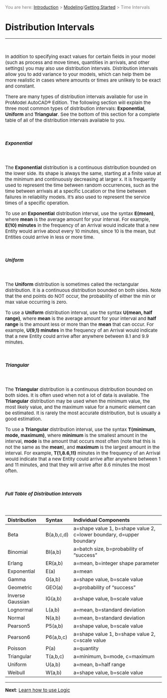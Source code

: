 ﻿<span style="color:grey">
<span style="font-size:14px">

You are here: [Introduction](/pmacad/help/topic?page=Help/Docs/PMADHelpHome.md) > [Modeling](/pmacad/help/topic?page=Help/Docs/Modeling/Modeling.md)/[Getting Started](/pmacad/help/topic?page=Help/Docs/GettingStarted/GettingStarted.md) > Time Intervals 

</span>
</span></span>

# **Distribution Intervals**
***
<span style="font-size:15px">
<br>

In addition to specifying exact values for certain fields in your model (such as process and move times, quantities in arrivals, and other settings) you may also use distribution intervals. 
Distribution intervals allow you to add variance to your models, which can help them be more realistic in cases where amounts or times are unlikely to be exact and constant.

There are many types of distribution intervals available for use in ProModel AutoCAD® Edition. 
The following section will explain the three most common types of distribution intervals: **Exponential**, **Uniform** and **Triangular**. 
See the bottom of this section for a complete table of all of the distribution intervals available to you. 

<br>

##### _Exponential_
<br>

The **Exponential** distribution is a continuous distribution bounded on the lower side. 
Its shape is always the same, starting at a finite value at the minimum and continuously decreasing at larger x. 
It is frequently used to represent the time between random occurrences, such as the time between arrivals at a specific Location or the time between failures in reliability models. 
It’s also used to represent the service times of a specific operation.

To use an **Exponential** distribution interval, use the syntax **E(mean)**, where **mean** is the average amount for your interval. 
For example, **E(10) minutes** in the frequency of an Arrival would indicate that a new Entity would arrive about every 10 minutes, since 10 is the mean, but Entities could arrive in less or more time. 

<br>

##### _Uniform_
<br>

The **Uniform** distribution is sometimes called the rectangular distribution. 
It is a continuous distribution bounded on both sides. 
Note that the end points do NOT occur, the probability of either the min or max value occurring is zero.

To use a **Uniform** distribution interval, use the syntax **U(mean, half range)**, where **mean** is the average amount for your interval and **half range** is the amount less or more than the **mean** that can occur. 
For example, **U(9,1) minutes** in the frequency of an Arrival would indicate that a new Entity could arrive after anywhere between 8.1 and 9.9 minutes. 

<br>

##### _Triangular_
<br>

The **Triangular** distribution is a continuous distribution bounded on both sides. 
It is often used when not a lot of data is available. 
The **Triangular** distribution may be used when the minimum value, the most likely value, and the maximum value for a numeric element can be estimated. 
It is rarely the most accurate distribution, but is usually a good estimation. 

To use a **Triangular** distribution interval, use the syntax **T(minimum, mode, maximum)**, where **minimum** is the smallest amount in the interval, **mode** is the amount that occurs most often (note that this is not the same as the **mean**), and **maximum** is the largest amount in the interval. 
For example, **T(1,8.6,11)** minutes in the frequency of an Arrival would indicate that a new Entity could arrive after anywhere between 1 and 11 minutes, and that they will arrive after 8.6 minutes the most often. 

<br>

##### _Full Table of Distribution Intervals_
<br>

<span style="font-size:14px">

| Distribution | Syntax | Individual Components
| :-- | :-- | :-- |
| Beta | B(a,b,c,d) | a=shape value 1, b=shape value 2, c=lower boundary, d=upper boundary |
| Binomial | BI(a,b) | a=batch size, b=probability of “success” |
| Erlang | ER(a,b) | a=mean, b=integer shape parameter |
| Exponential | E(a) | a=mean |
| Gamma | G(a,b) | a=shape value, b=scale value |
| Geometric | GEO(a) | a=probability of “success” |
| Inverse Gaussian | IG(a,b) | a=shape value, b=scale value |
| Lognormal | L(a,b) | a=mean, b=standard deviation |
| Normal | N(a,b) | a=mean, b=standard deviation |
| Pearson5 | P5(a,b) | a=shape value, b=scale value |
| Pearson6 | P6(a,b,c) | a=shape value 1, b=shape value 2, c=scale value |
| Poisson | P(a) | a=quantity | 
| Triangular | T(a,b,c) | a=minimum, b=mode, c=maximum |
| Uniform | U(a,b) | a=mean, b=half range |
| Weibull | W(a,b) | a=shape value, b=scale value |

</span>

---

**Next**: [Learn how to use Logic](/pmacad/help/topic?page=Help/Docs/Modeling/Logic/Logic.md)   

</span>